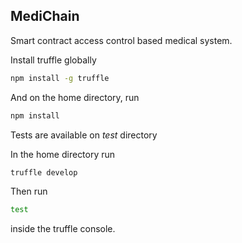 ## MediChain
Smart contract access control based medical system.

Install truffle globally 
```bash
npm install -g truffle
```
And on the home directory, run
```bash
npm install 
```
Tests are available on *test* directory

In the home directory run
```bash
truffle develop
```
Then run 
```bash
test
```
inside the truffle console. 